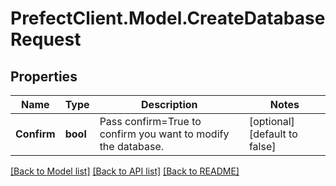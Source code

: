 # PrefectClient.Model.CreateDatabaseRequest

## Properties

Name | Type | Description | Notes
------------ | ------------- | ------------- | -------------
**Confirm** | **bool** | Pass confirm&#x3D;True to confirm you want to modify the database. | [optional] [default to false]

[[Back to Model list]](../README.md#documentation-for-models) [[Back to API list]](../README.md#documentation-for-api-endpoints) [[Back to README]](../README.md)

